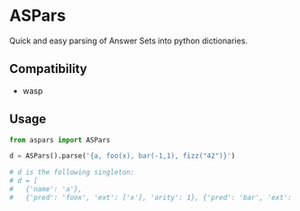 # ASPars

Quick and easy parsing of Answer Sets into python dictionaries.

## Compatibility

* wasp 

## Usage

```python
from aspars import ASPars

d = ASPars().parse('{a, foo(x), bar(-1,1), fizz("42")}')

# d is the following singleton:
# d = [
#   {'name': 'a'},
#   {'pred': 'foox', 'ext': ['x'], 'arity': 1}, {'pred': 'bar', 'ext': [-1,1], 'arity': 2}]
```